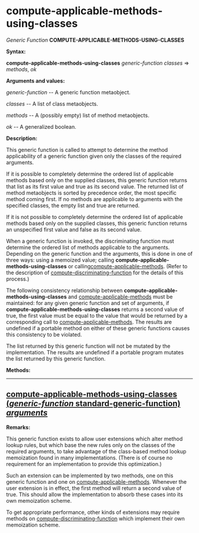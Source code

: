 compute-applicable-methods-using-classes
========================================

*Generic Function* **COMPUTE-APPLICABLE-METHODS-USING-CLASSES**

**Syntax:**

**compute-applicable-methods-using-classes** *generic-function* *classes* => *methods*, *ok*

**Arguments and values:**

*generic-function* -- A generic function metaobject.

*classes* -- A list of class metaobjects.

*methods* -- A (possibly empty) list of method metaobjects.

*ok* -- A generalized boolean.

**Description:**

This generic function is called to attempt to determine the method applicability of a generic function given only the classes of the required arguments.

If it is possible to completely determine the ordered list of applicable methods based only on the supplied classes, this generic function returns that list as its first value and true as its second value. The returned list of method metaobjects is sorted by precedence order, the most specific method coming first. If no methods are applicable to arguments with the specified classes, the empty list and true are returned.

If it is not possible to completely determine the ordered list of applicable methods based only on the supplied classes, this generic function returns an unspecified first value and false as its second value.

When a generic function is invoked, the discriminating function must determine the ordered list of methods applicable to the arguments. Depending on the generic function and the arguments, this is done in one of three ways: using a memoized value; calling **compute-applicable-methods-using-classes** or calling[compute-applicable-methods](/meta-object-protocol/compute-applicable-methods). (Refer to the description of [compute-discriminating-function](/meta-object-protocol/compute-discriminating-function) for the details of this process.)

The following consistency relationship between **compute-applicable-methods-using-classes** and [compute-applicable-methods](/meta-object-protocol/compute-applicable-methods) must be maintained: for any given generic function and set of arguments, if **compute-applicable-methods-using-classes** returns a second value of true, the first value must be equal to the value that would be returned by a corresponding call to [compute-applicable-methods](/meta-object-protocol/compute-applicable-methods). The results are undefined if a portable method on either of these generic functions causes this consistency to be violated.

The list returned by this generic function will not be mutated by the implementation. The results are undefined if a portable program mutates the list returned by this generic function.

**Methods:**

  ----------------------------------------------------------------------------------------------------------------------------------------------------------------------------------
  [**compute-applicable-methods-using-classes** (*generic-function* standard-generic-function) *arguments*](/meta-object-protocol/compute-applicable-methods-using-classes-standard-generic-function)
  ----------------------------------------------------------------------------------------------------------------------------------------------------------------------------------

**Remarks:**

This generic function exists to allow user extensions which alter method lookup rules, but which base the new rules only on the classes of the required arguments, to take advantage of the class-based method lookup memoization found in many implementations. (There is of course no requirement for an implementation to provide this optimization.)

Such an extension can be implemented by two methods, one on this generic function and one on [compute-applicable-methods](/meta-object-protocol/compute-applicable-methods). Whenever the user extension is in effect, the first method will return a second value of true. This should allow the implementation to absorb these cases into its own memoization scheme.

To get appropriate performance, other kinds of extensions may require methods on [compute-discriminating-function](/meta-object-protocol/compute-discriminating-function) which implement their own memoization scheme.
